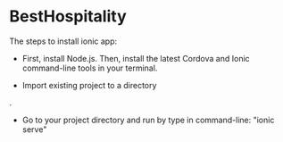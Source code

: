 # BestHospitality

The steps to install ionic app:


- First, install Node.js. Then, install the latest Cordova and Ionic command-line tools in your terminal.


- Import existing project to a directory

.
- Go to your project directory and run by type in command-line: "ionic serve"
